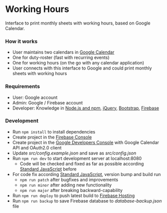 # Working Hours
Interface to print monthly sheets with working hours, based on Google Calendar.

### How it works

- User maintains two calendars in [Google Calendar](https://calendar.google.com/)
 - One for duty-roster (fast with recurring events)
 - One for working hours (on the go with any calendar application)
- User connects with this interface to Google and could print monthly sheets with working hours

### Requirements

- User: Google account
- Admin: Google / Firebase account
- Developer: Knowledge in [Node.js and npm](https://docs.npmjs.com/getting-started/what-is-npm), [jQuery](https://jquery.com/), [Bootstrap](http://getbootstrap.com/), [Firebase](https://firebase.google.com/)

### Development

- Run `npm install` to install dependencies
- Create project in the [Firebase Console](https://console.firebase.google.com/)
- Create project in the [Google Developers Console](https://console.developers.google.com/) with Google Calendar API and OAuth2.0 client
- Update *src/config.example.json* and save as *src/config.json*
- Run `npm run dev` to start development server at localhost:8080
  - Code will be checked and fixed as far as possible according [Standard JavaScript](http://standardjs.com/) before
- For code fix according [Standard JavaScript](http://standardjs.com/), version bump and build run
  - `npm run patch` after bugfixes and improvements
  - `npm run minor` after adding new functionality
  - `npm run major` after breaking backward-capability
- Run `npm run deploy` to push latest build to [Firebase Hosting](https://firebase.google.com/docs/hosting/)
- Run `npm run backup` to save Firebase database to *database-backup.json* file
